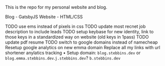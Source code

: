 This is the repo for my personal website and blog.

Blog - GatsbyJS
Website - HTML/CSS

TODO use ems instead of pixels in css
TODO update most recnet job description to include leads
TODO setup keybase for new identity, link to those keys in a standardized way on website (old keys in 1pass)
TODO update pdf resume
TODO switch to google domains instead of namecheap
Resetup google analytics on new emma domain
Replace all my links with url shortener anylatics tracking
• Setup domain: `blog.stebbins.dev` or `blog.emma.stebbins.dev`.`j.stebbins.dev`? `b.stebbins.dev`
